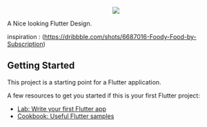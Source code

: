 <p align="center">
  <img src = "https://github.com/shs442000/FlutterCurvedDesign/blob/master/images/smallscreenshot.png" />
</p>
A Nice looking Flutter Design.

inspiration : (https://dribbble.com/shots/6687016-Foody-Food-by-Subscription)
## Getting Started

This project is a starting point for a Flutter application.

A few resources to get you started if this is your first Flutter project:

- [Lab: Write your first Flutter app](https://flutter.dev/docs/get-started/codelab)
- [Cookbook: Useful Flutter samples](https://flutter.dev/docs/cookbook)

